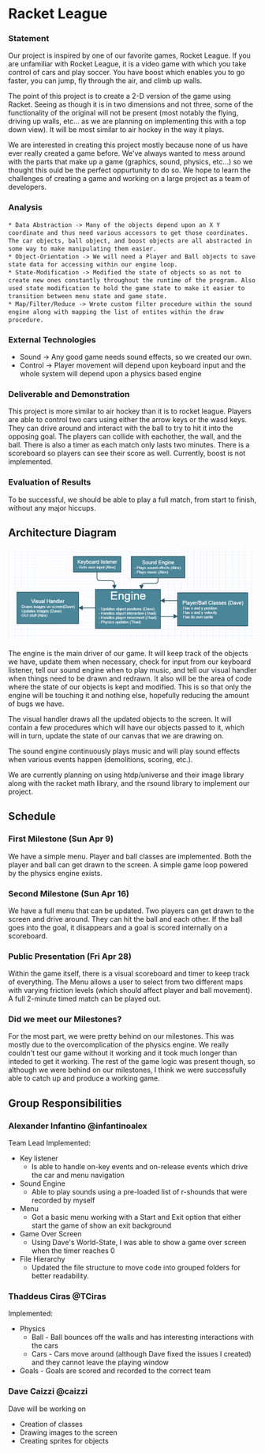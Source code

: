 # Racket League

### Statement
Our project is inspired by one of our favorite games, Rocket League. If you are unfamiliar with Rocket League, it is a video game with which you take control of cars and play soccer. You have boost which enables you to go faster, you can jump, fly through the air, and climb up walls. 

The point of this project is to create a 2-D version of the game using Racket. Seeing as though it is in two dimensions and not three, some of the functionality of the original will not be present (most notably the flying, driving up walls, etc... as we are planning on implementing this with a top down view). It will be most similar to air hockey in the way it plays.

We are interested in creating this project mostly because none of us have ever really created a game before. We've always wanted to mess around with the parts that make up a game (graphics, sound, physics, etc...) so we thought this ould be the perfect oppurtunity to do so. We hope to learn the challenges of creating a game and working on a large project as a team of developers. 

### Analysis

    * Data Abstraction -> Many of the objects depend upon an X Y coordinate and thus need various accessors to get those coordinates. The car objects, ball object, and boost objects are all abstracted in some way to make manipulating them easier.
    * Object-Orientation -> We will need a Player and Ball objects to save state data for accessing within our engine loop.
    * State-Modification -> Modified the state of objects so as not to create new ones constantly throughout the runtime of the program. Also used state modification to hold the game state to make it easier to transition between menu state and game state.
    * Map/Filter/Reduce -> Wrote custom filter procedure within the sound engine along with mapping the list of entites within the draw procedure.

### External Technologies

- Sound -> Any good game needs sound effects, so we created our own.
- Control -> Player movement will depend upon keyboard input and the whole system will depend upon a physics based engine

### Deliverable and Demonstration

  This project is more similar to air hockey than it is to rocket league. Players are able to control two cars using either the arrow keys or the wasd keys. They can drive around and interact with the ball to try to hit it into the opposing goal. The players can collide with eachother, the wall, and the ball. There is also a timer as each match only lasts two minutes. There is a scoreboard so players can see their score as well. Currently, boost is not implemented.
 
### Evaluation of Results

To be successful, we should be able to play a full match, from start to finish, without any major hiccups.

## Architecture Diagram
![Architecture Diagram](/ArchitectureDiagram.png?raw=false "Architecture Diagram")

The engine is the main driver of our game. It will keep track of the objects we have, update them when necessary, check for input from our keyboard listener, tell our sound engine when to play music, and tell our visual handler when things need to be drawn and redrawn. It also will be the area of code where the state of our objects is kept and modified. This is so that only the engine will be touching it and nothing else, hopefully reducing the amount of bugs we have.

The visual handler draws all the updated objects to the screen. It will contain a few procedures which will have our objects passed to it, which will in turn, update the state of our canvas that we are drawing on.

The sound engine continuously plays music and will play sound effects when various events happen (demolitions, scoring, etc.).

We are currently planning on using htdp/universe and their image library along with the racket math library, and the rsound library to implement our project.

## Schedule

### First Milestone (Sun Apr 9)
We have a simple menu. Player and ball classes are implemented. Both the player and ball can get drawn to the screen. A simple game loop powered by the physics engine exists.

### Second Milestone (Sun Apr 16)
We have a full menu that can be updated. Two players can get drawn to the screen and drive around. They can hit the ball and each other. If the ball goes into the goal, it disappears and a goal is scored internally on a scoreboard. 

### Public Presentation (Fri Apr 28)
Within the game itself, there is a visual scoreboard and timer to keep track of everything. The Menu allows a user to select from two different maps with varying friction levels (which should affect player and ball movement). A full 2-minute timed match can be played out.

### Did we meet our Milestones?
For the most part, we were pretty behind on our milestones. This was mostly due to the overcomplication of the physics engine. We really couldn't test our game without it working and it took much longer than inteded to get it working. The rest of the game logic was present though, so although we were behind on our milestones, I think we were successfully able to catch up and produce a working game.

## Group Responsibilities

### Alexander Infantino @infantinoalex
Team Lead
Implemented:
  * Key listener
      * Is able to handle on-key events and on-release events which drive the car and menu navigation
  * Sound Engine
      * Able to play sounds using a pre-loaded list of r-shounds that were recorded by myself
  * Menu
      * Got a basic menu working with a Start and Exit option that either start the game of show an exit background
  * Game Over Screen
      * Using Dave's World-State, I was able to show a game over screen when the timer reaches 0
  * File Hierarchy
      * Updated the file structure to move code into grouped folders for better readability.

### Thaddeus Ciras @TCiras
Implemented:
 * Physics
   * Ball - Ball bounces off the walls and has interesting interactions with the cars
   * Cars - Cars move around (although Dave fixed the issues I created) and they cannot leave the playing window
 * Goals - Goals are scored and recorded to the correct team

### Dave Caizzi @caizzi 
Dave will be working on
* Creation of classes
* Drawing images to the screen
* Creating sprites for objects
